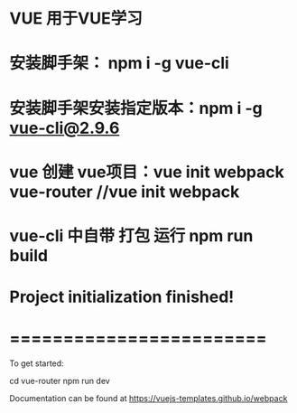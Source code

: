 # VUE 用于VUE学习
# 安装脚手架： npm i -g vue-cli
# 安装脚手架安装指定版本：npm i -g vue-cli@2.9.6
# vue 创建 vue项目：vue init webpack vue-router  //vue init webpack
# vue-cli 中自带 打包 运行 npm run build

# Project initialization finished!
# ========================

To get started:

  cd vue-router
  npm run dev

Documentation can be found at https://vuejs-templates.github.io/webpack